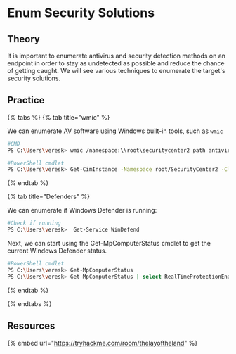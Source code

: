 # Enum Security Solutions

## Theory

It is important to enumerate antivirus and security detection methods on an endpoint in order to stay as undetected as possible and reduce the chance of getting caught. We will see various techniques to enumerate the target's security solutions.

## Practice

{% tabs %}
{% tab title="wmic" %}

We can enumerate AV software using Windows built-in tools, such as `wmic`

```bash
#CMD
PS C:\Users\veresk> wmic /namespace:\\root\securitycenter2 path antivirusproduct

#PowerShell cmdlet
PS C:\Users\veresk> Get-CimInstance -Namespace root/SecurityCenter2 -ClassName AntivirusProduct
```
{% endtab %}

{% tab title="Defenders" %}

We can enumerate if Windows Defender is running: 
```bash
#Check if running
PS C:\Users\veresk>  Get-Service WinDefend
```
Next, we can start using the Get-MpComputerStatus cmdlet to get the current Windows Defender status. 
```bash
#PowerShell cmdlet
PS C:\Users\veresk> Get-MpComputerStatus
PS C:\Users\veresk> Get-MpComputerStatus | select RealTimeProtectionEnabled
```

{% endtab %}

{% endtabs %}


## Resources

{% embed url="https://tryhackme.com/room/thelayoftheland" %}




